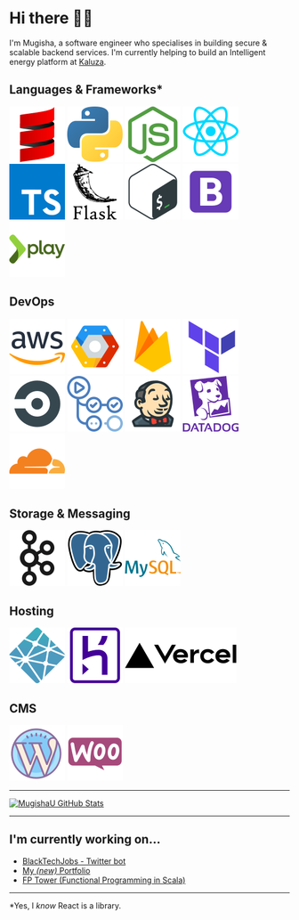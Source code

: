 # Hi there 👋🏿

I'm Mugisha, a software engineer who specialises in building secure & scalable backend services. I'm currently helping to build an Intelligent energy platform at [Kaluza](https://www.kaluza.com/).

## Languages & Frameworks\*

<div float="left">
    <img src = "icons/languages/scala.svg" alt="scala"/>
    <img src = "icons/languages/python.svg" alt="python"/> 
    <img src = "icons/languages/node.svg" alt="node"/>
    <img src = "icons/languages/react.svg" alt="react"/>
    <img src = "icons/languages/typescript.svg" alt="typescript"/>
    <img src = "icons/languages/flask.svg" alt="flask"/>
    <img src = "icons/languages/bash.svg" alt="bash"/>
    <img src = "icons/languages/bootstrap.svg" alt="bootstrap"/>
    <img src = "icons/languages/play.svg" alt="play"/>
</div>

## DevOps

<div float="left">
    <img src = "icons/devops/aws.svg" alt="aws"/>
    <img src = "icons/devops/gcp.svg" alt="gcp"/>
    <img src = "icons/devops/firebase.svg" alt="firebase"/>
    <img src = "icons/devops/terraform.svg" alt="terraform"/>
    <img src = "icons/devops/circleci.svg" alt="circleci"/>
    <img src = "icons/devops/github-actions.svg" alt="github actions">
    <img src = "icons/devops/jenkins.svg" alt="jenkins"/>
    <img src = "icons/devops/datadog.svg" alt="datadog"/>
    <img src = "icons/devops/cloudflare.svg" alt="cloudflare"/>
</div>

## Storage & Messaging

<div float="left">
    <img src = "icons/storage/kafka.svg" alt="kafka"/>
    <img src = "icons/storage/postgresql.svg" alt="postgresql"/>
    <img src = "icons/storage/mysql.svg" alt="mysql"/>
</div>

## Hosting

<div float="left">
    <img src = "icons/hosting/netlify.svg" alt="netlify"/>
    <img src = "icons/hosting/heroku.svg" alt="heroku"/>
    <img src = "icons/hosting/vercel.svg" alt="vercel"/>
</div>

## CMS

<div float="left">
    <img src = "icons/cms/wordpress.svg" alt="wordpress"/>
    <img src = "icons/cms/woocommerce.svg" alt="woocommerce"/>
</div>

---

[![MugishaU GitHub Stats](https://github-readme-stats-mugishau.vercel.app/api?username=mugishau&show_icons=true&hide=contribs&count_private=true&include_all_commits=true&locale=en&custom_title=My%20Activity)](https://github.com/mugishau/github-readme-stats)

---

## I'm currently working on...

- [BlackTechJobs - Twitter bot](https://github.com/MugishaU/twitter-bot)
- [My _(new)_ Portfolio](https://github.com/MugishaU/portfolio_v2)
- [FP Tower (Functional Programming in Scala)](https://github.com/MugishaU/fp-tower)

---

\*Yes, I _know_ React is a library.
